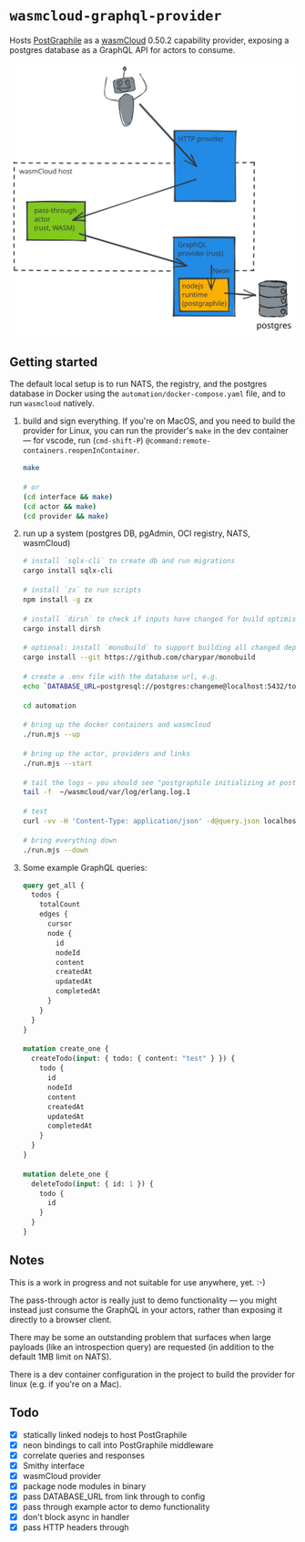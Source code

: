 # `wasmcloud-graphql-provider`

Hosts [PostGraphile](https://graphile.org) as a [wasmCloud](https://wasmcloud.dev) 0.50.2 capability provider, exposing a postgres database as a GraphQL API for actors to consume.

![architecture](docs/GraphQL%20Provider.svg)

## Getting started

The default local setup is to run NATS, the registry, and the postgres database in Docker using the `automation/docker-compose.yaml` file, and to run `wasmcloud` natively.

1. build and sign everything. If you're on MacOS, and you need to build the provider for Linux, you can run the provider's `make` in the dev container — for vscode, run (`cmd-shift-P`) `@command:remote-containers.reopenInContainer`.

   ```sh
   make

   # or
   (cd interface && make)
   (cd actor && make)
   (cd provider && make)
   ```

2. run up a system (postgres DB, pgAdmin, OCI registry, NATS, wasmCloud)

   ```sh
   # install `sqlx-cli` to create db and run migrations
   cargo install sqlx-cli

   # install `zx` to run scripts
   npm install -g zx

   # install `dirsh` to check if inputs have changed for build optimisation
   cargo install dirsh

   # optional: install `monobuild` to support building all changed dependencies in CI pipelines
   cargo install --git https://github.com/charypar/monobuild

   # create a .env file with the database url, e.g.
   echo `DATABASE_URL=postgresql://postgres:changeme@localhost:5432/todos` >.env

   cd automation

   # bring up the docker containers and wasmcloud
   ./run.mjs --up

   # bring up the actor, providers and links
   ./run.mjs --start

   # tail the logs — you should see "postgraphile initializing at postgresql:****@localhost:5432/todos"
   tail -f  ~/wasmcloud/var/log/erlang.log.1

   # test
   curl -vv -H 'Content-Type: application/json' -d@query.json localhost:8080

   # bring everything down
   ./run.mjs --down
   ```

3. Some example GraphQL queries:

   ```graphql
   query get_all {
     todos {
       totalCount
       edges {
         cursor
         node {
           id
           nodeId
           content
           createdAt
           updatedAt
           completedAt
         }
       }
     }
   }

   mutation create_one {
     createTodo(input: { todo: { content: "test" } }) {
       todo {
         id
         nodeId
         content
         createdAt
         updatedAt
         completedAt
       }
     }
   }

   mutation delete_one {
     deleteTodo(input: { id: 1 }) {
       todo {
         id
       }
     }
   }
   ```

## Notes

This is a work in progress and not suitable for use anywhere, yet. :-)

The pass-through actor is really just to demo functionality — you might instead just consume the GraphQL in your actors, rather than exposing it directly to a browser client.

There may be some an outstanding problem that surfaces when large payloads (like an introspection query) are requested (in addition to the default 1MB limit on NATS).

There is a dev container configuration in the project to build the provider for linux (e.g. if you're on a Mac).

## Todo

- [x] statically linked nodejs to host PostGraphile
- [x] neon bindings to call into PostGraphile middleware
- [x] correlate queries and responses
- [x] Smithy interface
- [x] wasmCloud provider
- [x] package node modules in binary
- [x] pass DATABASE_URL from link through to config
- [x] pass through example actor to demo functionality
- [x] don't block async in handler
- [x] pass HTTP headers through
